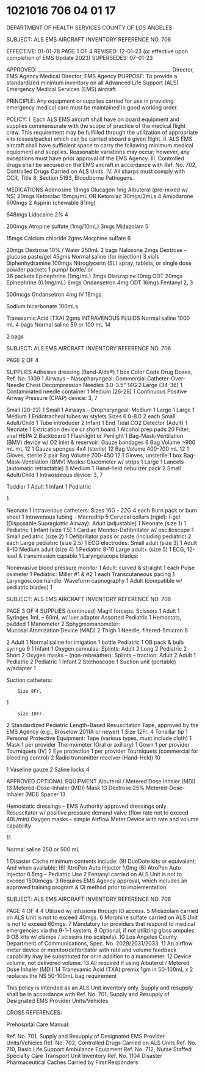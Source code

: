 # 1021016 706 04 01 17

DEPARTMENT OF HEALTH SERVICES 
COUNTY OF LOS ANGELES 
 
SUBJECT: ALS EMS AIRCRAFT INVENTORY REFERENCE NO. 706 
 
EFFECTIVE: 01-01-78  PAGE 1 OF 4 
REVISED: 12-01-23 (or effective upon completion of EMS Update 2023) 
SUPERSEDES: 07-01-23 
 
  
APPROVED: ________________________ ______________________________ 
Director, EMS Agency   Medical Director, EMS Agency 
PURPOSE: To provide a standardized minimum inventory on all Advanced Life Support 
(ALS) Emergency Medical Services (EMS) aircraft. 
 
PRINCIPLE: Any equipment or supplies carried for use in providing emergency 
medical care must be maintained in good working order. 
 
POLICY: 
I. Each ALS EMS aircraft shall have on board equipment and supplies commensurate 
with the scope of practice of the medical flight crew. This requirement may be fulfilled 
through the utilization of appropriate kits (cases/packs) which can be carried aboard 
a given flight. 
II. ALS EMS aircraft shall have sufficient space to carry the following minimum 
medical equipment and supplies. Reasonable variations may occur; however, 
any exceptions must have prior approval of the EMS Agency. 
III. Controlled drugs shall be secured on the EMS aircraft in accordance with Ref. 
No. 702, Controlled Drugs Carried on ALS Units. 
IV. All sharps must comply with CCR, Title 8, Section 5193, Bloodborne Pathogens. 
 
MEDICATIONS 
Adenosine 
18mgs 
Glucagon 
1mg 
Albuterol (pre-mixed w/ NS) 
20mgs 
Ketorolac 15mgs/mL 
OR 
Ketorolac 30mgs/2mLs 
4 
Amiodarone 
600mgs 2 
Aspirin (chewable 81mg)
 
648mgs 
Lidocaine 2% 
4
 
200mgs 
Atropine sulfate (1mg/10mL) 
3mgs 
Midazolam 
5
 
15mgs 
Calcium chloride 
2gms 
Morphine sulfate 
6
 
20mgs 
Dextrose 10% / Water 250mL 
2 bags 
Naloxone 
2mgs 
Dextrose - glucose paste/gel 
45gms 
Normal saline (for injection) 
3 vials 
Diphenhydramine 
100mgs 
Nitroglycerin (SL) spray, tablets, or 
single dose powder packets 
1 pump/ 
bottle/ or  
36 packets 
Epinephrine (1mg/mL) 
7mgs 
Olanzapine 10mg ODT 
20mgs 
Epinephrine (0.1mg/mL) 6mgs 
Ondansetron 4mg ODT 
16mgs 
Fentanyl 
2, 3
 
500mcgs 
Ondansetron 4mg IV 
16mgs 
 
 
Sodium bicarbonate 
100mLs 
 
 
Tranexamic Acid (TXA) 
2gms 
INTRAVENOUS FLUIDS 
Normal saline 1000 mL 
4 bags 
Normal saline 50 or 100 mL 
14
 
2 bags 

SUBJECT: ALS EMS AIRCRAFT INVENTORY  REFERENCE NO. 706   
 
 
PAGE 2 OF 4 
 
SUPPLIES 
Adhesive dressing (Band-Aids®) 1 box 
Color Code Drug Doses, Ref. No. 1309 
1 
Airways – Nasopharyngeal: 
Commercial Catheter-Over-Needle Chest 
Decompression Needles 3.0-3.5” 14G 
2 
       Large (34-36) 1 Contaminated needle container 1 
Medium (26-28) 1 
Continuous Positive Airway Pressure (CPAP) device: 
3, 7
 
Small (20-22) 1 Small 1 
Airways – Oropharyngeal: Medium 1 
Large 1 Large 1 
Medium 1 Endotracheal tubes w/ stylets Sizes 6.0-8.0 2 each 
Small Adult/Child 1 Tube introducer 2 
Infant 1 End Tidal CO2 Detector (Adult) 1 
Neonate 1 Extrication device or short board 1 
Alcohol prep pads 20 Filter, viral HEPA  2 
Backboard 1 Flashlight or Penlight 1 
Bag-Mask-Ventilation (BMV) device w/ O2 inlet & reservoir: Gauze bandages 6 
Bag Volume >900 mL mL 
12 
1 Gauze sponges 4x4 (sterile) 12 
Bag Volume 400-700 mL 
12 
1 
Gloves, sterile 
2 pair 
Bag Volume 200-450 
12 
1 
Gloves, unsterile 
1 box 
Bag-Mask-Ventilation (BMV) Masks: 
Glucometer w/ strips 
1 
Large 1 
Lancets (automatic retractable) 
5 
Medium 1 
Hand-held nebulizer pack 
2 
Small Adult/Child 1 
Intraosseous device: 
3, 7
 
Toddler 1 Adult 1 
Infant 1 Pediatric
 
1
 
Neonate 1 Intravenous catheters: Sizes 16G - 22G 4 each 
Burn pack or burn sheet 1 
Intravenous tubing - Macrodrip 
5 
  Cervical collars (rigid):   i-gel (Disposable Supraglottic Airway): 
        Adult (adjustable) 1         Neonate (size 1) 1 
        Pediatric 1         Infant (size 1.5) 1 
Cardiac Monitor-Defibrillator w/ oscilloscope 1         Small pediatric (size 2) 1 
         Defibrillator pads or paste (including pediatric) 2 each         Large pediatric (size 2.5) 1 
       ECG electrodes:         Small adult (size 3) 1 
                Adult  8-10         Medium adult (size 4) 1 
                Pediatric  8-10         Large adult+ (size 5) 1 
ECG, 12-lead & transmission capable 1 
  Laryngoscope blades: 
 
Noninvasive blood pressure monitor 1 Adult: curved & straight 1 each 
       Pulse oximeter 1 Pediatric: Miller #1 & #2 1 each 
Transcutaneous pacing 1 Laryngoscope handle: 
Waveform capnography  1 
Adult (compatible w/ pediatric blades) 
1 
 

SUBJECT: ALS EMS AIRCRAFT INVENTORY  REFERENCE NO. 706   
 
 
PAGE 3 OF 4 
SUPPLIES (continued) 
Magill forceps: Scissors 1 
         Adult 1 Syringes 1mL – 60mL w/ luer adapter Assorted 
         Pediatric 1 Hemostats, padded 1 
Manometer 2 Sphygmomanometer:  
Mucosal Atomization Device (MAD) 2   Thigh 1 
Needle, filtered-5micron 
8
 
2 Adult 
1 
Normal saline for irrigation 1 bottle Pediatric 1 
OB pack & bulb syringe 
9
 1 Infant 1 
Oxygen cannulas: Splints: 
Adult 2 Long 2 
Pediatric 2 Short 2 
Oxygen masks – (non-rebreather): Splints – traction: 
Adult 
2 Adult 1 
Pediatric 2 Pediatric 1 
Infant 
2 Stethoscope 1 
 Suction unit (portable) w/adapter 1 
 
 Suction catheters: 
 
 
        Size 8Fr. 
1 
 
 
        Size 10Fr. 
2 
Standardized Pediatric Length-Based 
Resuscitation Tape, approved by the EMS 
Agency (e.g., Broselow 2011A or newer) 
1 
        Size 12Fr. 
4 
        Tonsillar tip 
1 
Personal Protective Equipment: 
Tape (various types, must include cloth) 
1 
         Mask 1 per provider 
Thermometer (Oral or axillary) 
1 
         Gown 1 per provider Tourniquets (IV) 2 
         Eye protection 1 per provider Tourniquets (commercial for bleeding control) 2 
Radio transmitter receiver (Hand-Held) 
10
 
1 
Vaseline gauze 2 
Saline locks 4 
 
APPROVED OPTIONAL EQUIPMENT 
Albuterol / Metered Dose Inhaler (MDI) 
13 
Metered-Dose-Inhaler (MDI) Mask 
13 
Dextrose 25% 
Metered-Dose-Inhaler (MDI) Spacer
 13
 
Hemostatic dressings – EMS Authority approved dressings only 
Resuscitator w/ positive pressure demand valve (flow 
rate not to exceed 40L/min) 
Oxygen masks – simple 
Airflow Meter Device with rate and volume capability
 
11
 
Normal saline 250 or 500 mL 
 
 
1 
Disaster Cache minimum contents include: (9) DuoDote kits or equivalent; 
And when available: (6) AtroPen Auto Injector 1.0mg 
(6) AtroPen Auto Injector 0.5mg – Pediatric Use 
2 
Fentanyl carried on ALS Unit is not to exceed 1500mcgs. 
3 
Requires EMS Agency approval, which includes an approved training program & QI method prior to implementation. 

SUBJECT: ALS EMS AIRCRAFT INVENTORY  REFERENCE NO. 706   
 
 
PAGE 4 OF 4 
4 
Utilized w/ infusions through IO access. 
5 
Midazolam carried on ALS Unit is not to exceed 40mgs. 
6 
Morphine sulfate carried on ALS Unit is not to exceed 60mgs. 
7 
Mandatory for providers that respond to medical emergencies via the 9-1-1 system. 
8 
Optional, if not utilizing glass ampules. 
9 
OB kits w/ clamps / scissors (no scalpels). 
10 
Los Angeles County Department of Communications, Spec. No. 2029/2031/2033. 
11 
An airflow meter device or monitor/defibrillator with rate and volume feedback capability may be 
substituted for or in addition to a manometer. 
12
 Device volume, not delivered volume. 
13 
All required if using Albuterol / Metered Dose Inhaler (MDI) 
14 
Tranexamic Acid (TXA) premix 1gm in 50-100mL x 2 replaces the NS 50-100mL bag requirement  
 
This policy is intended as an ALS Unit inventory only. Supply and resupply shall be in accordance 
with Ref. No. 701, Supply and Resupply of Designated EMS Provider Units/Vehicles. 
 
CROSS REFERENCES: 
 
Prehospital Care Manual: 
 
Ref. No. 701, Supply and Resupply of Designated EMS Provider Units/Vehicles 
Ref. No. 702, Controlled Drugs Carried on ALS Units 
Ref. No. 710, Basic Life Support Ambulance Equipment 
Ref. No. 712, Nurse Staffed Specialty Care Transport Unit Inventory 
Ref. No. 1104 Disaster Pharmaceutical Caches Carried by First Responders

